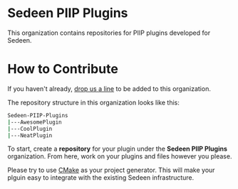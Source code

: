 # Sedeen PIIP Plugins

This organization contains repositories for PIIP plugins developed for Sedeen.

# How to Contribute

If you haven't already, [drop us a line](https://pathcore.com/) to be added to this organization.

The repository structure in this organization looks like this:

```sh
Sedeen-PIIP-Plugins
|---AwesomePlugin
|---CoolPlugin
|---NeatPlugin
```

To start, create a **repository** for your plugin under the **Sedeen PIIP Plugins** organization. From here, work on your plugins and files however you please.

Please try to use [CMake](https://cmake.org/) as your project generator. This will make your plguin easy to integrate with the existing Sedeen infrastructure.
